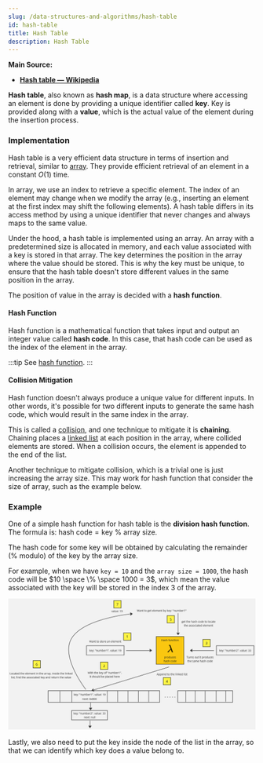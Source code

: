 ```yaml
---
slug: /data-structures-and-algorithms/hash-table
id: hash-table
title: Hash Table
description: Hash Table
---
```


**Main Source:**

- **[Hash table — Wikipedia](https://en.wikipedia.org/wiki/Hash_table)**

**Hash table**, also known as **hash map**, is a data structure where accessing an element is done by providing a unique identifier called **key**. Key is provided along with a **value**, which is the actual value of the element during the insertion process.

### Implementation

Hash table is a very efficient data structure in terms of insertion and retrieval, similar to [array](/data-structures-and-algorithms/array). They provide efficient retrieval of an element in a constant $O(1)$ time.

In array, we use an index to retrieve a specific element. The index of an element may change when we modify the array (e.g., inserting an element at the first index may shift the following elements). A hash table differs in its access method by using a unique identifier that never changes and always maps to the same value.

Under the hood, a hash table is implemented using an array. An array with a predetermined size is allocated in memory, and each value associated with a key is stored in that array. The key determines the position in the array where the value should be stored. This is why the key must be unique, to ensure that the hash table doesn't store different values in the same position in the array.

The position of value in the array is decided with a **hash function**.

#### Hash Function

Hash function is a mathematical function that takes input and output an integer value called **hash code**. In this case, that hash code can be used as the index of the element in the array.

:::tip
See [hash function](/computer-security/hash-function).
:::

#### Collision Mitigation

Hash function doesn't always produce a unique value for different inputs. In other words, it's possible for two different inputs to generate the same hash code, which would result in the same index in the array.

This is called a [collision](/computer-security/hash-function#collision), and one technique to mitigate it is **chaining**. Chaining places a [linked list](/data-structures-and-algorithms/linked-list) at each position in the array, where collided elements are stored. When a collision occurs, the element is appended to the end of the list.

Another technique to mitigate collision, which is a trivial one is just increasing the array size. This may work for hash function that consider the size of array, such as the example below.

### Example

One of a simple hash function for hash table is the **division hash function**. The formula is: $\text{hash code} = \text{key } \% \text{ array size}$.

The hash code for some key will be obtained by calculating the remainder (% modulo) of the key by the array size.

For example, when we have `key = 10` and the `array size = 1000`, the hash code will be $10 \space \% \space 1000 = 3$, which mean the value associated with the key will be stored in the index 3 of the array.

![Hash table illustration](./hash-table-illustration.png)

Lastly, we also need to put the key inside the node of the list in the array, so that we can identify which key does a value belong to.
